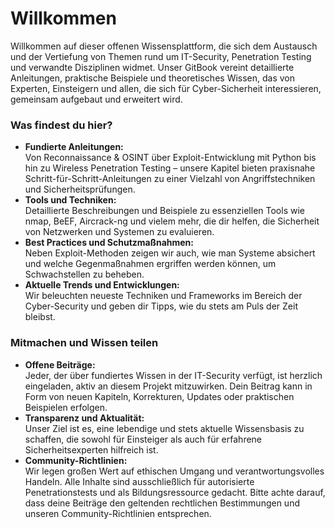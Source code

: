 # Willkommen

Willkommen auf dieser offenen Wissensplattform, die sich dem Austausch und der Vertiefung von Themen rund um IT-Security, Penetration Testing und verwandte Disziplinen widmet. Unser GitBook vereint detaillierte Anleitungen, praktische Beispiele und theoretisches Wissen, das von Experten, Einsteigern und allen, die sich für Cyber-Sicherheit interessieren, gemeinsam aufgebaut und erweitert wird.

### Was findest du hier?

* **Fundierte Anleitungen:**\
  Von Reconnaissance & OSINT über Exploit-Entwicklung mit Python bis hin zu Wireless Penetration Testing – unsere Kapitel bieten praxisnahe Schritt-für-Schritt-Anleitungen zu einer Vielzahl von Angriffstechniken und Sicherheitsprüfungen.
* **Tools und Techniken:**\
  Detaillierte Beschreibungen und Beispiele zu essenziellen Tools wie nmap, BeEF, Aircrack-ng und vielem mehr, die dir helfen, die Sicherheit von Netzwerken und Systemen zu evaluieren.
* **Best Practices und Schutzmaßnahmen:**\
  Neben Exploit-Methoden zeigen wir auch, wie man Systeme absichert und welche Gegenmaßnahmen ergriffen werden können, um Schwachstellen zu beheben.
* **Aktuelle Trends und Entwicklungen:**\
  Wir beleuchten neueste Techniken und Frameworks im Bereich der Cyber-Security und geben dir Tipps, wie du stets am Puls der Zeit bleibst.

### Mitmachen und Wissen teilen

* **Offene Beiträge:**\
  Jeder, der über fundiertes Wissen in der IT-Security verfügt, ist herzlich eingeladen, aktiv an diesem Projekt mitzuwirken. Dein Beitrag kann in Form von neuen Kapiteln, Korrekturen, Updates oder praktischen Beispielen erfolgen.
* **Transparenz und Aktualität:**\
  Unser Ziel ist es, eine lebendige und stets aktuelle Wissensbasis zu schaffen, die sowohl für Einsteiger als auch für erfahrene Sicherheitsexperten hilfreich ist.
* **Community-Richtlinien:**\
  Wir legen großen Wert auf ethischen Umgang und verantwortungsvolles Handeln. Alle Inhalte sind ausschließlich für autorisierte Penetrationstests und als Bildungsressource gedacht. Bitte achte darauf, dass deine Beiträge den geltenden rechtlichen Bestimmungen und unseren Community-Richtlinien entsprechen.
